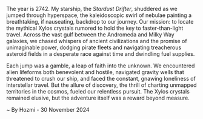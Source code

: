 
The year is 2742.  My starship, the *Stardust Drifter*, shuddered as we jumped through hyperspace, the kaleidoscopic swirl of nebulae painting a breathtaking, if nauseating, backdrop to our journey. Our mission: to locate the mythical Xylos crystals rumored to hold the key to faster-than-light travel.  Across the vast gulf between the Andromeda and Milky Way galaxies, we chased whispers of ancient civilizations and the promise of unimaginable power, dodging pirate fleets and navigating treacherous asteroid fields in a desperate race against time and dwindling fuel supplies.

Each jump was a gamble, a leap of faith into the unknown.  We encountered alien lifeforms both benevolent and hostile, navigated gravity wells that threatened to crush our ship, and faced the constant, gnawing loneliness of interstellar travel. But the allure of discovery, the thrill of charting unmapped territories in the cosmos, fueled our relentless pursuit. The Xylos crystals remained elusive, but the adventure itself was a reward beyond measure.

~ By Hozmi - 30 November 2024
